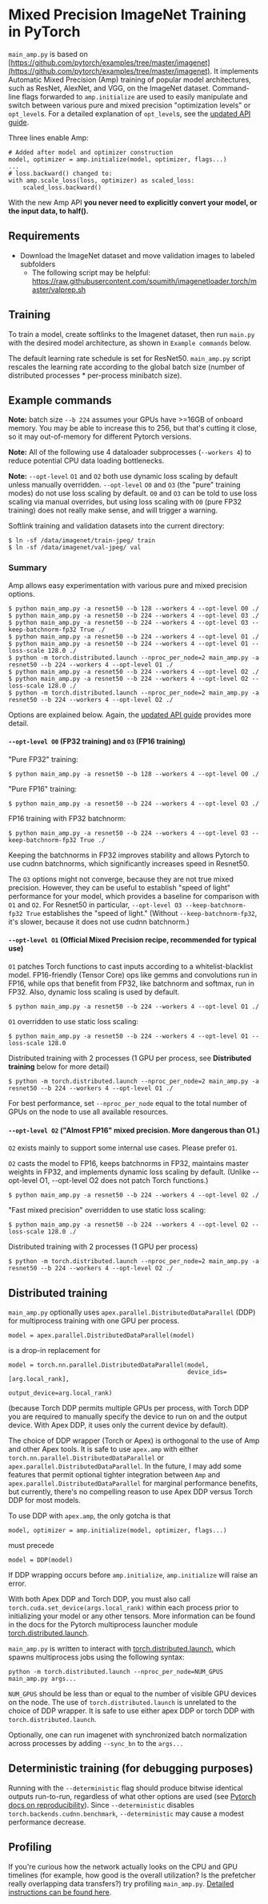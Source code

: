 # Mixed Precision ImageNet Training in PyTorch

`main_amp.py` is based on [https://github.com/pytorch/examples/tree/master/imagenet](https://github.com/pytorch/examples/tree/master/imagenet).
It implements Automatic Mixed Precision (Amp) training of popular model architectures, such as ResNet, AlexNet, and VGG, on the ImageNet dataset.  Command-line flags forwarded to `amp.initialize` are used to easily manipulate and switch between various pure and mixed precision "optimization levels" or `opt_level`s.  For a detailed explanation of `opt_level`s, see the [updated API guide](https://nvidia.github.io/apex/amp.html).

Three lines enable Amp:
```
# Added after model and optimizer construction
model, optimizer = amp.initialize(model, optimizer, flags...)
...
# loss.backward() changed to:
with amp.scale_loss(loss, optimizer) as scaled_loss:
    scaled_loss.backward()
```

With the new Amp API **you never need to explicitly convert your model, or the input data, to half().**

## Requirements

- Download the ImageNet dataset and move validation images to labeled subfolders
    - The following script may be helpful: https://raw.githubusercontent.com/soumith/imagenetloader.torch/master/valprep.sh

## Training

To train a model, create softlinks to the Imagenet dataset, then run `main.py` with the desired model architecture, as shown in `Example commands` below.

The default learning rate schedule is set for ResNet50.  `main_amp.py` script rescales the learning rate according to the global batch size (number of distributed processes \* per-process minibatch size).

## Example commands

**Note:**  batch size `--b 224` assumes your GPUs have >=16GB of onboard memory.  You may be able to increase this to 256, but that's cutting it close, so it may out-of-memory for different Pytorch versions.

**Note:**  All of the following use 4 dataloader subprocesses (`--workers 4`) to reduce potential
CPU data loading bottlenecks.

**Note:**  `--opt-level` `O1` and `O2` both use dynamic loss scaling by default unless manually overridden.
`--opt-level` `O0` and `O3` (the "pure" training modes) do not use loss scaling by default.
`O0` and `O3` can be told to use loss scaling via manual overrides, but using loss scaling with `O0`
(pure FP32 training) does not really make sense, and will trigger a warning.

Softlink training and validation datasets into the current directory:
```
$ ln -sf /data/imagenet/train-jpeg/ train
$ ln -sf /data/imagenet/val-jpeg/ val
```

### Summary

Amp allows easy experimentation with various pure and mixed precision options.
```
$ python main_amp.py -a resnet50 --b 128 --workers 4 --opt-level O0 ./
$ python main_amp.py -a resnet50 --b 224 --workers 4 --opt-level O3 ./
$ python main_amp.py -a resnet50 --b 224 --workers 4 --opt-level O3 --keep-batchnorm-fp32 True ./
$ python main_amp.py -a resnet50 --b 224 --workers 4 --opt-level O1 ./
$ python main_amp.py -a resnet50 --b 224 --workers 4 --opt-level O1 --loss-scale 128.0 ./
$ python -m torch.distributed.launch --nproc_per_node=2 main_amp.py -a resnet50 --b 224 --workers 4 --opt-level O1 ./
$ python main_amp.py -a resnet50 --b 224 --workers 4 --opt-level O2 ./
$ python main_amp.py -a resnet50 --b 224 --workers 4 --opt-level O2 --loss-scale 128.0 ./
$ python -m torch.distributed.launch --nproc_per_node=2 main_amp.py -a resnet50 --b 224 --workers 4 --opt-level O2 ./
```
Options are explained below.  Again, the [updated API guide](https://nvidia.github.io/apex/amp.html) provides more detail.

#### `--opt-level O0` (FP32 training) and `O3` (FP16 training)

"Pure FP32" training:
```
$ python main_amp.py -a resnet50 --b 128 --workers 4 --opt-level O0 ./
```
"Pure FP16" training:
```
$ python main_amp.py -a resnet50 --b 224 --workers 4 --opt-level O3 ./
```
FP16 training with FP32 batchnorm:
```
$ python main_amp.py -a resnet50 --b 224 --workers 4 --opt-level O3 --keep-batchnorm-fp32 True ./
```
Keeping the batchnorms in FP32 improves stability and allows Pytorch
to use cudnn batchnorms, which significantly increases speed in Resnet50.

The `O3` options might not converge, because they are not true mixed precision.
However, they can be useful to establish "speed of light" performance for
your model, which provides a baseline for comparison with `O1` and `O2`.
For Resnet50 in particular, `--opt-level O3 --keep-batchnorm-fp32 True` establishes
the "speed of light."  (Without `--keep-batchnorm-fp32`, it's slower, because it does
not use cudnn batchnorm.)

#### `--opt-level O1` (Official Mixed Precision recipe, recommended for typical use)

`O1` patches Torch functions to cast inputs according to a whitelist-blacklist model.
FP16-friendly (Tensor Core) ops like gemms and convolutions run in FP16, while ops
that benefit from FP32, like batchnorm and softmax, run in FP32.
Also, dynamic loss scaling is used by default.
```
$ python main_amp.py -a resnet50 --b 224 --workers 4 --opt-level O1 ./
```
`O1` overridden to use static loss scaling:
```
$ python main_amp.py -a resnet50 --b 224 --workers 4 --opt-level O1 --loss-scale 128.0
```
Distributed training with 2 processes (1 GPU per process, see **Distributed training** below
for more detail)
```
$ python -m torch.distributed.launch --nproc_per_node=2 main_amp.py -a resnet50 --b 224 --workers 4 --opt-level O1 ./
```
For best performance, set `--nproc_per_node` equal to the total number of GPUs on the node
to use all available resources.

#### `--opt-level O2` ("Almost FP16" mixed precision.  More dangerous than O1.)

`O2` exists mainly to support some internal use cases.  Please prefer `O1`.

`O2` casts the model to FP16, keeps batchnorms in FP32,
maintains master weights in FP32, and implements
dynamic loss scaling by default. (Unlike --opt-level O1, --opt-level O2
does not patch Torch functions.)
```
$ python main_amp.py -a resnet50 --b 224 --workers 4 --opt-level O2 ./
```
"Fast mixed precision" overridden to use static loss scaling:
```
$ python main_amp.py -a resnet50 --b 224 --workers 4 --opt-level O2 --loss-scale 128.0 ./
```
Distributed training with 2 processes (1 GPU per process)
```
$ python -m torch.distributed.launch --nproc_per_node=2 main_amp.py -a resnet50 --b 224 --workers 4 --opt-level O2 ./
```

## Distributed training

`main_amp.py` optionally uses `apex.parallel.DistributedDataParallel` (DDP) for multiprocess training with one GPU per process.
```
model = apex.parallel.DistributedDataParallel(model)
```
is a drop-in replacement for
```
model = torch.nn.parallel.DistributedDataParallel(model,
                                                  device_ids=[arg.local_rank],
                                                  output_device=arg.local_rank)
```
(because Torch DDP permits multiple GPUs per process, with Torch DDP you are required to
manually specify the device to run on and the output device.
With Apex DDP, it uses only the current device by default).

The choice of DDP wrapper (Torch or Apex) is orthogonal to the use of Amp and other Apex tools.  It is safe to use `apex.amp` with either `torch.nn.parallel.DistributedDataParallel` or `apex.parallel.DistributedDataParallel`.  In the future, I may add some features that permit optional tighter integration between `Amp` and `apex.parallel.DistributedDataParallel` for marginal performance benefits, but currently, there's no compelling reason to use Apex DDP versus Torch DDP for most models.

To use DDP with `apex.amp`, the only gotcha is that
```
model, optimizer = amp.initialize(model, optimizer, flags...)
```
must precede
```
model = DDP(model)
```
If DDP wrapping occurs before `amp.initialize`, `amp.initialize` will raise an error.

With both Apex DDP and Torch DDP, you must also call `torch.cuda.set_device(args.local_rank)` within
each process prior to initializing your model or any other tensors.
More information can be found in the docs for the
Pytorch multiprocess launcher module [torch.distributed.launch](https://pytorch.org/docs/stable/distributed.html#launch-utility).

`main_amp.py` is written to interact with 
[torch.distributed.launch](https://pytorch.org/docs/master/distributed.html#launch-utility),
which spawns multiprocess jobs using the following syntax:
```
python -m torch.distributed.launch --nproc_per_node=NUM_GPUS main_amp.py args...
```
`NUM_GPUS` should be less than or equal to the number of visible GPU devices on the node.  The use of `torch.distributed.launch` is unrelated to the choice of DDP wrapper.  It is safe to use either apex DDP or torch DDP with `torch.distributed.launch`.

Optionally, one can run imagenet with synchronized batch normalization across processes by adding
`--sync_bn` to the `args...`

## Deterministic training (for debugging purposes)

Running with the `--deterministic` flag should produce bitwise identical outputs run-to-run,
regardless of what other options are used (see [Pytorch docs on reproducibility](https://pytorch.org/docs/stable/notes/randomness.html)).
Since `--deterministic` disables `torch.backends.cudnn.benchmark`, `--deterministic` may
cause a modest performance decrease.

## Profiling

If you're curious how the network actually looks on the CPU and GPU timelines (for example, how good is the overall utilization?
Is the prefetcher really overlapping data transfers?) try profiling `main_amp.py`.
[Detailed instructions can be found here](https://gist.github.com/mcarilli/213a4e698e4a0ae2234ddee56f4f3f95).
